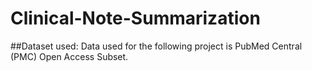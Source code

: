 # Clinical-Note-Summarization
##Dataset used:
  Data used for the following project is PubMed Central (PMC) Open Access Subset.
  
